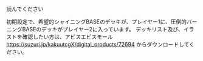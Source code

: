 読んでください

初期設定で、希望的シャイニングBASEのデッキが、プレイヤー1に、圧倒的バーニングBASEのデッキがプレイヤー2に入っています。
デッキリスト及び、イラストを確認したい方は、アビスエビスモール
https://suzuri.jp/kakuutcgX/digital_products/72694
からダウンロードしてください。
